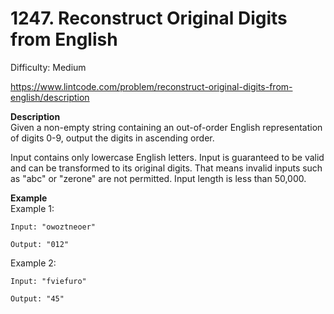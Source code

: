 # 1247. Reconstruct Original Digits from English

Difficulty: Medium

https://www.lintcode.com/problem/reconstruct-original-digits-from-english/description

**Description**  
Given a non-empty string containing an out-of-order English representation of digits 0-9, output the digits in ascending order.

Input contains only lowercase English letters.
Input is guaranteed to be valid and can be transformed to its original digits. That means invalid inputs such as "abc" or "zerone" are not permitted.
Input length is less than 50,000.

**Example**  
Example 1:
```
Input: "owoztneoer"

Output: "012"
```
Example 2:
```
Input: "fviefuro"

Output: "45"
```
